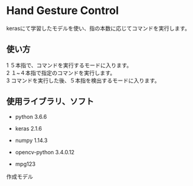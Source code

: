 # Hand Gesture Control

kerasにて学習したモデルを使い、指の本数に応じてコマンドを実行します。

## 使い方
1 ５本指で、コマンドを実行するモードに入ります。  
2 １~４本指で指定のコマンドを実行します。  
3 コマンドを実行した後、５本指を検出するモードに入ります。

## 使用ライブラリ、ソフト
- python 3.6.6  
- keras 2.1.6  
- numpy 1.14.3  
- opencv-python 3.4.0.12  
  
- mpg123

作成モデル　
